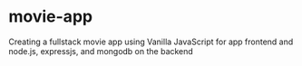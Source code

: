 # movie-app
Creating a fullstack movie app using Vanilla JavaScript for app frontend and node.js, expressjs, and mongodb on the backend
